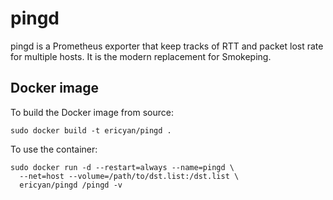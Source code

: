 # pingd

pingd is a Prometheus exporter that keep tracks of RTT and packet lost
rate for multiple hosts. It is the modern replacement for Smokeping.

## Docker image

To build the Docker image from source:

```
sudo docker build -t ericyan/pingd .
```

To use the container:

```
sudo docker run -d --restart=always --name=pingd \
  --net=host --volume=/path/to/dst.list:/dst.list \
  ericyan/pingd /pingd -v
```

